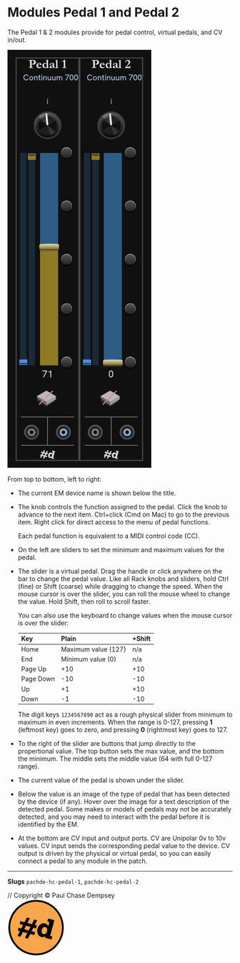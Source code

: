 # Modules Pedal 1 and Pedal 2

The Pedal 1 & 2 modules provide for pedal control, virtual pedals, and CV in/out.

![Pedal 1 and Pedal 2 modules](./image/pedals.png)

From top to bottom, left to right:

- The current EM device name is shown below the title.

- The knob controls the function assigned to the pedal. Click the knob to advance to the next item. Ctrl+click (Cmd on Mac) to go to the previous item. Right click for direct access to the menu of pedal functions.

  Each pedal function is equivalent to a MIDI control code (CC).

- On the left are sliders to set the minimum and maximum values for the pedal.

- The slider is a virtual pedal. Drag the handle or click anywhere on the bar to change the pedal value.
  Like all Rack knobs and sliders, hold Ctrl (fine) or Shift (coarse) while dragging to change the speed.
  When the mouse cursor is over the slider, you can roll the mouse wheel to change the value. Hold Shift, then roll to scroll faster.

  You can also use the keyboard to change values when the mouse cursor is over the slider:

  | Key | Plain | +Shift |
  | -- | -- | -- |
  | Home | Maximum value (127) | n/a |
  | End | Minimum value (0) | n/a |
  | Page Up | +10  | +10  |
  | Page Down | -10  | -10  |
  | Up | +1 | +10 |
  | Down | -1 | -10 |

  The digit keys `1234567890` act as a rough physical slider from minimum to maximum in even increments.
  When the range is 0-127, pressing **1** (leftmost key) goes to zero, and pressing **0** (rightmost key) goes to 127.

- To the right of the slider are buttons that jump directly to the propertional value. The top button sets the max value, and the bottom the minimum. The middle sets the middle value (64 with full 0-127 range).

- The current value of the pedal is shown under the slider.

- Below the value is an image of the type of pedal that has been detected by the device (if any).
  Hover over the image for a text description of the detected pedal.
  Some makes or models of pedals may not be accurately detected, and you may need to interact with the pedal before it is identified by the EM.

- At the bottom are CV input and output ports. CV are Unipolar 0v to 10v values. CV input sends the corresponding pedal value to the device. CV output is driven by the physical or virtual pedal, so you can easily connect a pedal to any module in the patch.

---

**Slugs** `pachde-hc-pedal-1`, `pachde-hc-pedal-2`

// Copyright © Paul Chase Dempsey\
![pachde (#d) logo](./image/Logo.svg)